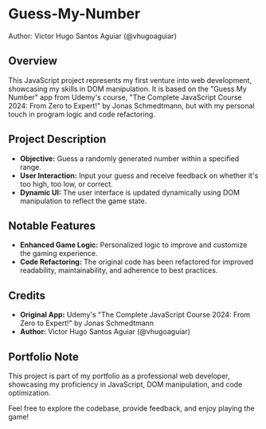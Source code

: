 # Guess-My-Number

Author: Victor Hugo Santos Aguiar (@vhugoaguiar)

## Overview

This JavaScript project represents my first venture into web development, showcasing my skills in DOM manipulation. It is based on the "Guess My Number" app from Udemy's course, "The Complete JavaScript Course 2024: From Zero to Expert!" by Jonas Schmedtmann, but with my personal touch in program logic and code refactoring.

## Project Description

- **Objective:** Guess a randomly generated number within a specified range.
- **User Interaction:** Input your guess and receive feedback on whether it's too high, too low, or correct.
- **Dynamic UI:** The user interface is updated dynamically using DOM manipulation to reflect the game state.

## Notable Features

- **Enhanced Game Logic:** Personalized logic to improve and customize the gaming experience.
- **Code Refactoring:** The original code has been refactored for improved readability, maintainability, and adherence to best practices.

## Credits

- **Original App:** Udemy's "The Complete JavaScript Course 2024: From Zero to Expert!" by Jonas Schmedtmann
- **Author:** Victor Hugo Santos Aguiar (@vhugoaguiar)

## Portfolio Note

This project is part of my portfolio as a professional web developer, showcasing my proficiency in JavaScript, DOM manipulation, and code optimization.

Feel free to explore the codebase, provide feedback, and enjoy playing the game!
